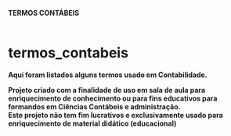 <b>TERMOS CONTÁBEIS <br><br>
# termos_contabeis<br>

Aqui foram listados alguns termos usado em Contabilidade.<br>


Projeto criado com a finalidade de uso em sala de aula para enriquecimento de conhecimento ou para fins educativos para formandos em Ciências Contábeis e administração.<br>
Este projeto não tem fim lucrativos e exclusivamente usado para enriquecimento de material didático (educacional)

